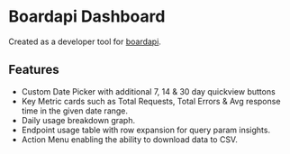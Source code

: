 # Boardapi Dashboard

Created as a developer tool for [boardapi](https://boardapi.kormir.dev/).

## Features 

- Custom Date Picker with additional 7, 14 & 30 day quickview buttons
- Key Metric cards such as Total Requests, Total Errors & Avg response time in the given date range.
- Daily usage breakdown graph.
- Endpoint usage table with row expansion for query param insights.
- Action Menu enabling the ability to download data to CSV.
